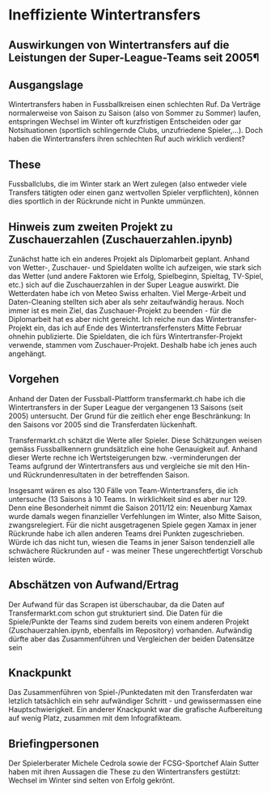 # Ineffiziente Wintertransfers
## Auswirkungen von Wintertransfers auf die Leistungen der Super-League-Teams seit 2005¶

## Ausgangslage
Wintertransfers haben in Fussballkreisen einen schlechten Ruf. Da Verträge normalerweise von Saison zu Saison (also von Sommer zu Sommer) laufen, entspringen Wechsel im Winter oft kurzfristigen Entscheiden oder gar Notsituationen (sportlich schlingernde Clubs, unzufriedene Spieler,...). Doch haben die Wintertransfers ihren schlechten Ruf auch wirklich verdient? 

## These
Fussballclubs, die im Winter stark an Wert zulegen (also entweder viele Transfers tätigten oder einen ganz wertvollen Spieler verpflichten), können dies sportlich in der Rückrunde nicht in Punkte ummünzen.

## Hinweis zum zweiten Projekt zu Zuschauerzahlen (Zuschauerzahlen.ipynb)
Zunächst hatte ich ein anderes Projekt als Diplomarbeit geplant. Anhand von Wetter-, Zuschauer- und Spieldaten wollte ich aufzeigen, wie stark sich das Wetter (und andere Faktoren wie Erfolg, Spielbeginn, Spieltag, TV-Spiel, etc.) sich auf die Zuschauerzahlen in der Super League auswirkt. Die Wetterdaten habe ich von Meteo Swiss erhalten. Viel Merge-Arbeit und Daten-Cleaning stellten sich aber als sehr zeitaufwändig heraus. Noch immer ist es mein Ziel, das Zuschauer-Projekt zu beenden - für die Diplomarbeit hat es aber nicht gereicht. Ich reiche nun das Wintertransfer-Projekt ein, das ich auf Ende des Wintertransferfensters Mitte Februar ohnehin publizierte. Die Spieldaten, die ich fürs Wintertransfer-Projekt verwende, stammen vom Zuschauer-Projekt. Deshalb habe ich jenes auch angehängt.

## Vorgehen
Anhand der Daten der Fussball-Plattform transfermarkt.ch habe ich die Wintertransfers in der Super League der vergangenen 13 Saisons (seit 2005) untersucht. Der Grund für die zeitlich eher enge Beschränkung: In den Saisons vor 2005 sind die Transferdaten lückenhaft.

Transfermarkt.ch schätzt die Werte aller Spieler. Diese Schätzungen weisen gemäss Fussballkennern grundsätzlich eine hohe Genauigkeit auf. Anhand dieser Werte rechne ich Wertsteigerungen bzw. -verminderungen der Teams aufgrund der Wintertransfers aus und vergleiche sie mit den Hin- und Rückrundenresultaten in der betreffenden Saison.

Insgesamt wären es also 130 Fälle von Team-Wintertransfers, die ich untersuche (13 Saisons à 10 Teams. In wirklichkeit sind es aber nur 129. Denn eine Besonderheit nimmt die Saison 2011/12 ein: Neuenburg Xamax wurde damals wegen finanzieller Verfehlungen im Winter, also Mitte Saison, zwangsrelegiert. Für die nicht ausgetragenen Spiele gegen Xamax in jener Rückrunde habe ich allen anderen Teams drei Punkten zugeschrieben. Würde ich das nicht tun, wiesen die Teams in jener Saison tendenziell alle schwächere Rückrunden auf - was meiner These ungerechtfertigt Vorschub leisten würde.


## Abschätzen von Aufwand/Ertrag

Der Aufwand für das Scrapen ist überschaubar, da die Daten auf Transfermarkt.com schon gut strukturiert sind. Die Daten für die Spiele/Punkte der Teams sind zudem bereits von einem anderen Projekt (Zuschauerzahlen.ipynb, ebenfalls im Repository) vorhanden. Aufwändig dürfte aber das Zusammenführen und Vergleichen der beiden Datensätze sein 

## Knackpunkt
Das Zusammenführen von Spiel-/Punktedaten mit den Transferdaten war letzlich tatsächlich ein sehr aufwändiger Schritt - und gewissermassen eine Hauptschwierigkeit. Ein anderer Knackpunkt war die grafische Aufbereitung auf wenig Platz, zusammen mit dem Infografikteam.

## Briefingpersonen
Der Spielerberater Michele Cedrola sowie der FCSG-Sportchef Alain Sutter haben mit ihren Aussagen die These zu den Wintertransfers gestützt: Wechsel im Winter sind selten von Erfolg gekrönt.

